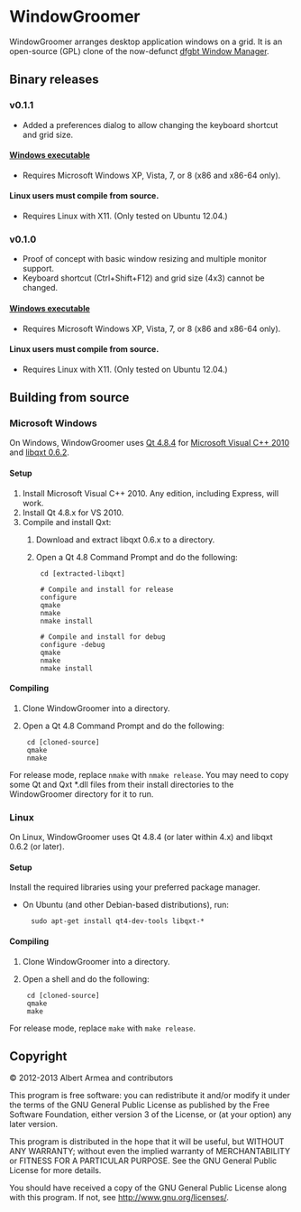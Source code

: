 WindowGroomer
=============

WindowGroomer arranges desktop application windows on a grid. It is an
open-source (GPL) clone of the now-defunct [dfgbt Window Manager][dfgbt].

[dfgbt]: http://www.youtube.com/watch?v=NM8OMcvTk9U "dfgbt Window Manager"

Binary releases
---------------

### v0.1.1
* Added a preferences dialog to allow changing the keyboard shortcut and grid
  size.

#### [Windows executable](http://www.albertarmea.com/releases/WindowGroomer/WindowGroomer-win-0.1.1.zip)
* Requires Microsoft Windows XP, Vista, 7, or 8 (x86 and x86-64 only).

#### Linux users must compile from source.
* Requires Linux with X11. (Only tested on Ubuntu 12.04.)

### v0.1.0
* Proof of concept with basic window resizing and multiple monitor support.
* Keyboard shortcut (Ctrl+Shift+F12) and grid size (4x3) cannot be changed.

#### [Windows executable](http://www.albertarmea.com/releases/WindowGroomer/WindowGroomer-win-0.1.0.zip)
* Requires Microsoft Windows XP, Vista, 7, or 8 (x86 and x86-64 only).

#### Linux users must compile from source.
* Requires Linux with X11. (Only tested on Ubuntu 12.04.)

Building from source
--------------------

### Microsoft Windows
On Windows, WindowGroomer uses [Qt 4.8.4][qt] for
[Microsoft Visual C++ 2010][msvc] and [libqxt 0.6.2][libqxt].

[qt]: http://qt-project.org/downloads
[libqxt]: https://bitbucket.org/libqxt/libqxt
[msvc]: http://www.microsoft.com/visualstudio/eng/downloads#d-2010-express

#### Setup
1. Install Microsoft Visual C++ 2010. Any edition, including Express, will
work.
2. Install Qt 4.8.x for VS 2010.
3. Compile and install Qxt:
    1. Download and extract libqxt 0.6.x to a directory.
    2. Open a Qt 4.8 Command Prompt and do the following:

            cd [extracted-libqxt]

            # Compile and install for release
            configure
            qmake
            nmake
            nmake install

            # Compile and install for debug
            configure -debug
            qmake
            nmake
            nmake install

#### Compiling
1. Clone WindowGroomer into a directory.
2. Open a Qt 4.8 Command Prompt and do the following:

        cd [cloned-source]
        qmake
        nmake

For release mode, replace `nmake` with `nmake release`. You may need to copy
some Qt and Qxt *.dll files from their install directories to the
WindowGroomer directory for it to run.

### Linux
On Linux, WindowGroomer uses Qt 4.8.4 (or later within 4.x) and libqxt 0.6.2
(or later).

#### Setup
Install the required libraries using your preferred package manager.

* On Ubuntu (and other Debian-based distributions), run:

        sudo apt-get install qt4-dev-tools libqxt-*

#### Compiling
1. Clone WindowGroomer into a directory.
2. Open a shell and do the following:

        cd [cloned-source]
        qmake
        make

For release mode, replace `make` with `make release`.

Copyright
---------

© 2012-2013 Albert Armea and contributors

This program is free software: you can redistribute it and/or modify it under
the terms of the GNU General Public License as published by the Free Software
Foundation, either version 3 of the License, or (at your option) any later
version.

This program is distributed in the hope that it will be useful, but WITHOUT
ANY WARRANTY; without even the implied warranty of MERCHANTABILITY or FITNESS
FOR A PARTICULAR PURPOSE.  See the GNU General Public License for more
details.

You should have received a copy of the GNU General Public License along with
this program.  If not, see <http://www.gnu.org/licenses/>.
